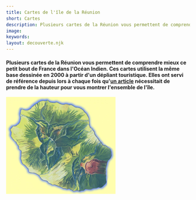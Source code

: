 ```yaml
---
title: Cartes de l'île de la Réunion
short: Cartes
description: Plusieurs cartes de la Réunion vous permettent de comprendre mieux l'île
image:
keywords:
layout: decouverte.njk
---
```


#### Plusieurs cartes de la Réunion vous permettent de comprendre mieux ce petit bout de France dans l'Océan Indien. Ces cartes utilisent la même base dessinée en 2000 à partir d'un dépliant touristique. Elles ont servi de référence depuis lors à chaque fois qu'[un article](/articles/) nécessitait de prendre de la hauteur pour vous montrer l'ensemble de l'île.

<p class="center">
  <img src="carte_fond300.png" alt="fond de carte Réunion" width="300" height="266" >
</p>
